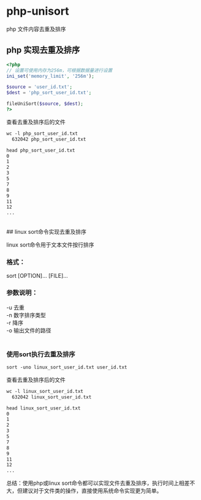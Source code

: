 # php-unisort
php 文件内容去重及排序<br>

## php 实现去重及排序

```php
<?php
// 设置可使用内存为256m，可根据数据量进行设置
ini_set('memory_limit', '256m');

$source = 'user_id.txt';
$dest = 'php_sort_user_id.txt';

fileUniSort($source, $dest);
?>
```

查看去重及排序后的文件

```txt
wc -l php_sort_user_id.txt 
  632042 php_sort_user_id.txt

head php_sort_user_id.txt 
0
1
2
3
5
7
8
9
11
12
...
```
<br>
## linux sort命令实现去重及排序

linux sort命令用于文本文件按行排序

### 格式：
sort [OPTION]... [FILE]...<br>

### 参数说明：
-u 去重<br>
-n 数字排序类型<br>
-r 降序<br>
-o 输出文件的路径<br><br>

### 使用sort执行去重及排序

```txt
sort -uno linux_sort_user_id.txt user_id.txt
```

查看去重及排序后的文件

```txt
wc -l linux_sort_user_id.txt 
  632042 linux_sort_user_id.txt

head linux_sort_user_id.txt 
0
1
2
3
5
7
8
9
11
12
...
```

总结：使用php或linux sort命令都可以实现文件去重及排序，执行时间上相差不大，但建议对于文件类的操作，直接使用系统命令实现更为简单。
